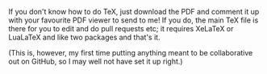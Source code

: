 If you don't know how to do TeX, just download the PDF and comment it up with your favourite PDF viewer to send to me! If you do, the main TeX file is there for you to edit and do pull requests etc; it requires XeLaTeX or LuaLaTeX and like two packages and that's it.

(This is, however, my first time putting anything meant to be collaborative out on GitHub, so I may well not have set it up right.)
